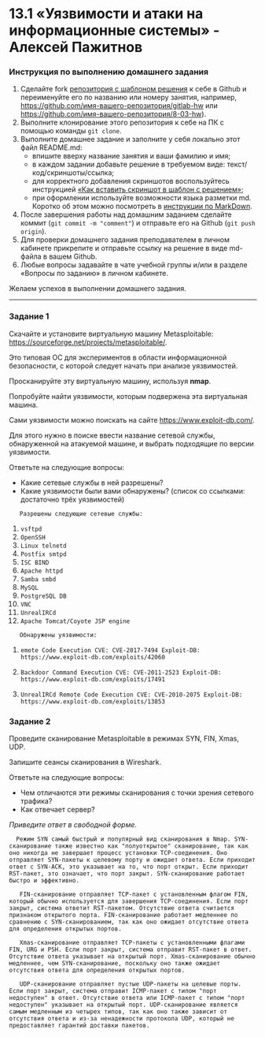 # 13.1 «Уязвимости и атаки на информационные системы» - Алексей Пажитнов

### Инструкция по выполнению домашнего задания

1. Сделайте fork [репозитория c шаблоном решения](https://github.com/netology-code/sys-pattern-homework) к себе в Github и переименуйте его по названию или номеру занятия, например, https://github.com/имя-вашего-репозитория/gitlab-hw или https://github.com/имя-вашего-репозитория/8-03-hw).
2. Выполните клонирование этого репозитория к себе на ПК с помощью команды `git clone`.
3. Выполните домашнее задание и заполните у себя локально этот файл README.md:
   - впишите вверху название занятия и ваши фамилию и имя;
   - в каждом задании добавьте решение в требуемом виде: текст/код/скриншоты/ссылка;
   - для корректного добавления скриншотов воспользуйтесь инструкцией [«Как вставить скриншот в шаблон с решением»](https://github.com/netology-code/sys-pattern-homework/blob/main/screen-instruction.md);
   - при оформлении используйте возможности языка разметки md. Коротко об этом можно посмотреть в [инструкции по MarkDown](https://github.com/netology-code/sys-pattern-homework/blob/main/md-instruction.md).
4. После завершения работы над домашним заданием сделайте коммит (`git commit -m "comment"`) и отправьте его на Github (`git push origin`).
5. Для проверки домашнего задания преподавателем в личном кабинете прикрепите и отправьте ссылку на решение в виде md-файла в вашем Github.
6. Любые вопросы задавайте в чате учебной группы и/или в разделе «Вопросы по заданию» в личном кабинете.

Желаем успехов в выполнении домашнего задания.

------

### Задание 1

Скачайте и установите виртуальную машину Metasploitable: https://sourceforge.net/projects/metasploitable/.

Это типовая ОС для экспериментов в области информационной безопасности, с которой следует начать при анализе уязвимостей.

Просканируйте эту виртуальную машину, используя **nmap**.

Попробуйте найти уязвимости, которым подвержена эта виртуальная машина.

Сами уязвимости можно поискать на сайте https://www.exploit-db.com/.

Для этого нужно в поиске ввести название сетевой службы, обнаруженной на атакуемой машине, и выбрать подходящие по версии уязвимости.

Ответьте на следующие вопросы:

- Какие сетевые службы в ней разрешены?
- Какие уязвимости были вами обнаружены? (список со ссылками: достаточно трёх уязвимостей)
  
`   Разрешены следующие сетевые службы:`

1. `vsftpd`
2. `OpenSSH`
3. `Linux telnetd`
4. `Postfix smtpd`
5. `ISC BIND`
6. `Apache httpd`
7. `Samba smbd`
8. `MySQL`
9. `PostgreSQL DB`
10. `VNC`
11. `UnrealIRCd`
12. `Apache Tomcat/Coyote JSP engine`

`   Обнаружены уязвимости:`

1. `emote Code Execution CVE: CVE-2017-7494 Exploit-DB: https://www.exploit-db.com/exploits/42060`

2. `Backdoor Command Execution CVE: CVE-2011-2523 Exploit-DB: https://www.exploit-db.com/exploits/17491`

3. `UnrealIRCd Remote Code Execution CVE: CVE-2010-2075 Exploit-DB: https://www.exploit-db.com/exploits/13853`


### Задание 2

Проведите сканирование Metasploitable в режимах SYN, FIN, Xmas, UDP.

Запишите сеансы сканирования в Wireshark.

Ответьте на следующие вопросы:

- Чем отличаются эти режимы сканирования с точки зрения сетевого трафика?
- Как отвечает сервер?

*Приведите ответ в свободной форме.*

`  Режим SYN самый быстрый и популярный вид сканирования в Nmap. SYN-сканирование также известно как "полуоткрытое" сканирование, так как оно никогда не завершает процесс установки TCP-соединения. Оно отправляет SYN-пакеты к целевому порту и ожидает ответа. Если приходит ответ с SYN-ACK, это указывает на то, что порт открыт. Если приходит RST-пакет, это означает, что порт закрыт. SYN-сканирование работает быстро и эффективно.`

`   FIN-сканирование отправляет TCP-пакет с установленным флагом FIN, который обычно используется для завершения TCP-соединения. Если порт закрыт, система ответит RST-пакетом. Отсутствие ответа считается признаком открытого порта. FIN-сканирование работает медленнее по сравнению с SYN-сканированием, так как оно ожидает отсутствие ответа для определения открытых портов.`

`   Xmas-сканирование отправляет TCP-пакеты с установленными флагами FIN, URG и PSH. Если порт закрыт, система отправит RST-пакет в ответ. Отсутствие ответа указывает на открытый порт. Xmas-сканирование обычно медленнее, чем SYN-сканирование, поскольку оно также ожидает отсутствия ответа для определения открытых портов.`

`   UDP-сканирование отправляет пустые UDP-пакеты на целевые порты. Если порт закрыт, система отправит ICMP-пакет с типом "порт недоступен" в ответ. Отсутствие ответа или ICMP-пакет с типом "порт недоступен" указывает на открытый порт. UDP-сканирование является самым медленным из четырех типов, так как оно также зависит от отсутствия ответа и из-за ненадежности протокола UDP, который не предоставляет гарантий доставки пакетов.`
